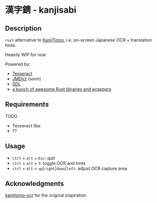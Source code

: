 # 漢字錆 - kanjisabi

## Description

`rust` alternative to [KanjiTomo](https://www.kanjitomo.net/), i.e. on-screen Japanese OCR + translation hints.

Heavily WIP for now

Powered by:
- [Tesseract](https://github.com/tesseract-ocr/tesseract)
- [JMDict](http://edrdg.org/jmdict/j_jmdict.html) (soon)
- [SDL](https://www.libsdl.org/)
- [a bunch of awesome Rust libraries and wrappers](Cargo.toml)

## Requirements

TODO
* Tesseract libs
* ??

## Usage

* `ctrl` + `alt` + `Esc`: quit
* `ctrl` + `alt` + `T`: toggle OCR and hints
* `ctrl` + `alt` + `up`|`right`|`down`|`left`: adjust OCR capture area

## Acknowledgments

[kanjitomo-ocr](https://github.com/sakarika/kanjitomo-ocr) for the original inspiration.
